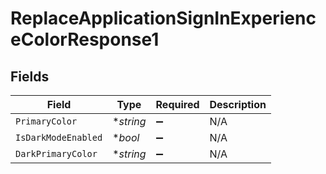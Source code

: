 # ReplaceApplicationSignInExperienceColorResponse1


## Fields

| Field               | Type                | Required            | Description         |
| ------------------- | ------------------- | ------------------- | ------------------- |
| `PrimaryColor`      | **string*           | :heavy_minus_sign:  | N/A                 |
| `IsDarkModeEnabled` | **bool*             | :heavy_minus_sign:  | N/A                 |
| `DarkPrimaryColor`  | **string*           | :heavy_minus_sign:  | N/A                 |